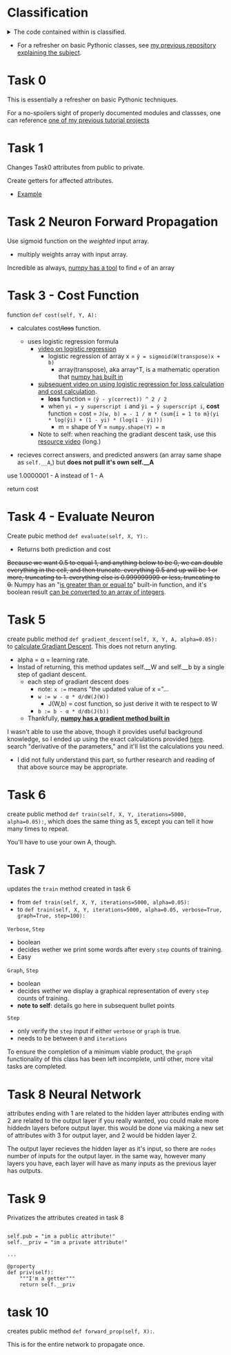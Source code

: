 # Classification

<details>
  <summary>The code contained within is classified. </summary>
   Just kidding.
</details>


* For a refresher on basic Pythonic classes, see [my previous repository explaining the subject](https://github.com/Jabulani-N/holbertonschool-higher_level_programming/tree/main/python-classes).

# Task 0

This is essentially a refresher on basic Pythonic techniques.

For a no-spoilers sight of properly documented modules and classses, one can reference [one of my previous tutorial projects](https://github.com/Jabulani-N/holbertonschool-higher_level_programming/blob/main/python-more_classes/1-rectangle.py)


# Task 1

Changes Task0 attributes from public to private.

Create getters for affected attributes.

* [Example](https://github.com/Jabulani-N/holbertonschool-higher_level_programming/blob/main/python-more_classes/7-rectangle.py)

# Task 2 Neuron Forward Propagation

Use sigmoid function on the *weighted* input array.

* multiply weights array with input array.

Incredible as always, [numpy has a tool](https://numpy.org/doc/stable/reference/generated/numpy.exp.html) to find `e` of an array

# Task 3 - Cost Function

function `def cost(self, Y, A):`

* calculates cost~~/loss~~ function.

  * uses logistic regression formula
    * [video on logistic regression](https://www.youtube.com/watch?v=hjrYrynGWGA&list=PLkDaE6sCZn6Ec-XTbcX1uRg2_u4xOEky0&index=9)
      * logistic regression of array x = `ŷ = sigmoid(W(transpose)x + b)`
        * array(transpose), aka array^T, is a mathematic operation that [numpy has built in](https://numpy.org/doc/stable/reference/generated/numpy.transpose.html)
    * [subsequent video on using logistic regression for loss calculation and cost calculation](https://www.youtube.com/watch?v=SHEPb1JHw5o&list=PLkDaE6sCZn6Ec-XTbcX1uRg2_u4xOEky0&index=9).
      * **loss** function = `(ŷ - y(correct)) ^ 2 / 2`
      *  when `yi = y superscript i` and `ŷi = ŷ superscript i`, **cost** function = cost = `J(w, b) = - 1 / m * (sum{i = 1 to m}(yi * log(ŷi) + (1 - yi) * (log(1 - ŷi)))`
         *  m = shape of Y = `numpy.shape(Y) = m`
    * Note to self: when reaching the gradiant descent task, use this [resource video](https://www.youtube.com/watch?v=VMj-3S1tku0&list=PLAqhIrjkxbuWI23v9cThsA9GvCAUhRvKZ&index=1) (long.)

* recieves correct answers, and predicted answers (an array same shape as `self.__A`,) but **does not pull it's own self.__A**

use 1.0000001 - A instead of 1 - A

return cost

# Task 4 - Evaluate Neuron

Create pubic method `def evaluate(self, X, Y):`.

* Returns both prediction and cost

~~Because we want 0.5 to equal 1, and anything below to be 0, we can double everything in the cell, and then truncate. everything 0.5 and up will be 1 or more, truncating to 1. everything else is 0.999999999 or less, truncating to 0.~~
Numpy has an "[is greater than or equal to](https://numpy.org/doc/stable/reference/generated/numpy.greater_equal.html)" built-in function, and it's boolean result [can be converted to an array of integers](https://numpy.org/doc/stable/reference/generated/numpy.ndarray.astype.html).

# Task 5

create public method `def gradient_descent(self, X, Y, A, alpha=0.05):` to [calculate Gradiant Descent](https://www.youtube.com/watch?v=uJryes5Vk1o&list=PLkDaE6sCZn6Ec-XTbcX1uRg2_u4xOEky0&index=12). This does not return anyting.

* alpha = α = learning rate.
* Instad of returning, this method updates self.__W and self.__b by a single step of gadiant descent.
  * each step of gradiant descent does
    * note: `x :=` means "the updated value of x ="...
    * `w := w - α * d/dW(J(W))`
      * J(W,b) = cost function, so just derive it with te respect to W
    * `b := b - α * d/db(J(b))`
  * Thankfully, [**numpy has a gradient method built in**](https://numpy.org/doc/stable/reference/generated/numpy.gradient.html)

I wasn't able to use the above, though it provides useful background knowledge, so I ended up using the exact calculations provided [here](https://www.analyticsvidhya.com/blog/2018/10/introduction-neural-networks-deep-learning/). search "derivative of the parameters," and it'll list the calculations you need.

* I did not fully understand this part, so further research and reading of that above source may be appropriate.

# Task 6

create public method `def train(self, X, Y, iterations=5000, alpha=0.05):`, which does the same thing as 5, except you can tell it how many times to repeat.

You'll have to use your own A, though.

# Task 7

updates the `train` method created in task 6
* from `def train(self, X, Y, iterations=5000, alpha=0.05):`
* to `def train(self, X, Y, iterations=5000, alpha=0.05, verbose=True, graph=True, step=100):`

`Verbose`, `Step`
* boolean
* decides wether we print some words after every `step` counts of training.
* Easy

`Graph`, `Step`
* boolean
* decides wether we display a graphical representation of every `step` counts of training.
* **note to self**: details go here in subsequent bullet points

`Step`
* only verify the `step` input if either `verbose` or `graph` is true.
* needs to be between `0` and `iterations`

To ensure the completion of a minimum viable product, the `graph` functionality of this class has been left incomplete, until other, more vital tasks are completed.

# Task 8 Neural Network

attributes ending with 1 are related to the hidden layer
attributes ending with 2 are related to the output layer
    if you really wanted, you could make more hiddedn layers before output layer.
        this would be done via making a new set of attributes with 3 for output layer, and 2 would be hidden layer 2.

The output layer recieves the hidden layer as it's input, so there are `nodes` number of inputs for the output layer. in the same way, however many layers you have, each layer will have as many inputs as the previous layer has outputs.

# Task 9

Privatizes the attributes created in task 8
```

self.pub = "im a public attribute!"
self.__priv = "im a private attribute!"

...

@property
def priv(self):
    """I'm a getter"""
    return self.__priv
```

# task 10

creates public method `def forward_prop(self, X):`.

This is for the entire network to propagate once.
